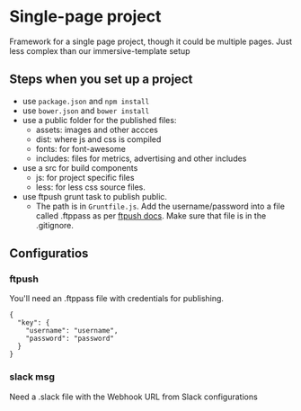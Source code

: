 Single-page project
==============================

Framework for a single page project, though it could be multiple pages. Just less complex than our immersive-template setup

## Steps when you set up a project


* use `package.json` and `npm install`
* use `bower.json` and `bower install`
* use a public folder for the published files:
	* assets: images and other accces
	* dist: where js and css is compiled
	* fonts: for font-awesome
	* includes: files for metrics, advertising and other includes
* use a src for build components
	* js: for project specific files
	* less: for less css source files.
* use ftpush grunt task to publish public.
	* The path is in `Gruntfile.js`. Add the username/password into a file called .ftppass as per [ftpush docs](https://www.npmjs.com/package/grunt-ftpush). Make sure that file is in the .gitignore.

## Configuratios

### ftpush

You'll need an .ftppass file with credentials for publishing.

```
{
  "key": {
    "username": "username",
    "password": "password"
  }
}
```

### slack msg

Need a .slack file with the Webhook URL from Slack configurations

